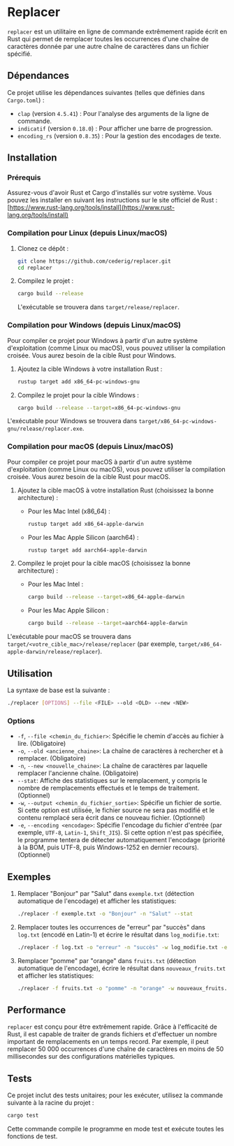 # Replacer

`replacer` est un utilitaire en ligne de commande extrêmement rapide écrit en Rust qui permet de remplacer toutes les occurrences d'une chaîne de caractères donnée par une autre chaîne de caractères dans un fichier spécifié.

## Dépendances

Ce projet utilise les dépendances suivantes (telles que définies dans `Cargo.toml`) :

-   `clap` (version `4.5.41`) : Pour l'analyse des arguments de la ligne de commande.
-   `indicatif` (version `0.18.0`) : Pour afficher une barre de progression.
-   `encoding_rs` (version `0.8.35`) : Pour la gestion des encodages de texte.

## Installation

### Prérequis

Assurez-vous d'avoir Rust et Cargo d'installés sur votre système. Vous pouvez les installer en suivant les instructions sur le site officiel de Rust : [https://www.rust-lang.org/tools/install](https://www.rust-lang.org/tools/install)

### Compilation pour Linux (depuis Linux/macOS)
1.  Clonez ce dépôt :
    ```sh
    git clone https://github.com/cederig/replacer.git
    cd replacer
    ```
2.  Compilez le projet :
    ```sh
    cargo build --release
    ```
    L'exécutable se trouvera dans `target/release/replacer`.

### Compilation pour Windows (depuis Linux/macOS)

Pour compiler ce projet pour Windows à partir d'un autre système d'exploitation (comme Linux ou macOS), vous pouvez utiliser la compilation croisée. Vous aurez besoin de la cible Rust pour Windows.

1.  Ajoutez la cible Windows à votre installation Rust :
    ```sh
    rustup target add x86_64-pc-windows-gnu
    ```

2.  Compilez le projet pour la cible Windows :
    ```sh
    cargo build --release --target=x86_64-pc-windows-gnu
    ```

L'exécutable pour Windows se trouvera dans `target/x86_64-pc-windows-gnu/release/replacer.exe`.

### Compilation pour macOS (depuis Linux/macOS)

Pour compiler ce projet pour macOS à partir d'un autre système d'exploitation (comme Linux ou macOS), vous pouvez utiliser la compilation croisée. Vous aurez besoin de la cible Rust pour macOS.

1.  Ajoutez la cible macOS à votre installation Rust (choisissez la bonne architecture) :
    *   Pour les Mac Intel (x86_64) :
        ```sh
        rustup target add x86_64-apple-darwin
        ```
    *   Pour les Mac Apple Silicon (aarch64) :
        ```sh
        rustup target add aarch64-apple-darwin
        ```

2.  Compilez le projet pour la cible macOS (choisissez la bonne architecture) :
    *   Pour les Mac Intel :
        ```sh
        cargo build --release --target=x86_64-apple-darwin
        ```
    *   Pour les Mac Apple Silicon :
        ```sh
        cargo build --release --target=aarch64-apple-darwin
        ```

L'exécutable pour macOS se trouvera dans `target/<votre_cible_mac>/release/replacer` (par exemple, `target/x86_64-apple-darwin/release/replacer`).

## Utilisation

La syntaxe de base est la suivante :

```bash
./replacer [OPTIONS] --file <FILE> --old <OLD> --new <NEW>
```

### Options

*   `-f`, `--file <chemin_du_fichier>`: Spécifie le chemin d'accès au fichier à lire. (Obligatoire)
*   `-o`, `--old <ancienne_chaine>`: La chaîne de caractères à rechercher et à remplacer. (Obligatoire)
*   `-n`, `--new <nouvelle_chaine>`: La chaîne de caractères par laquelle remplacer l'ancienne chaîne. (Obligatoire)
*   `--stat`: Affiche des statistiques sur le remplacement, y compris le nombre de remplacements effectués et le temps de traitement. (Optionnel)
*   `-w`, `--output <chemin_du_fichier_sortie>`: Spécifie un fichier de sortie. Si cette option est utilisée, le fichier source ne sera pas modifié et le contenu remplacé sera écrit dans ce nouveau fichier. (Optionnel)
*   `-e`, `--encoding <encodage>`: Spécifie l'encodage du fichier d'entrée (par exemple, `UTF-8`, `Latin-1`, `Shift_JIS`). Si cette option n'est pas spécifiée, le programme tentera de détecter automatiquement l'encodage (priorité à la BOM, puis UTF-8, puis Windows-1252 en dernier recours). (Optionnel)



## Exemples

1.  Remplacer "Bonjour" par "Salut" dans `exemple.txt` (détection automatique de l'encodage) et afficher les statistiques:

    ```bash
    ./replacer -f exemple.txt -o "Bonjour" -n "Salut" --stat
    ```

2.  Remplacer toutes les occurrences de "erreur" par "succès" dans `log.txt` (encodé en Latin-1) et écrire le résultat dans `log_modifie.txt`:

    ```bash
    ./replacer -f log.txt -o "erreur" -n "succès" -w log_modifie.txt -e Latin-1
    ```

3.  Remplacer "pomme" par "orange" dans `fruits.txt` (détection automatique de l'encodage), écrire le résultat dans `nouveaux_fruits.txt` et afficher les statistiques:

    ```bash
    ./replacer -f fruits.txt -o "pomme" -n "orange" -w nouveaux_fruits.txt --stat
    ```

## Performance

`replacer` est conçu pour être extrêmement rapide. Grâce à l'efficacité de Rust, il est capable de traiter de grands fichiers et d'effectuer un nombre important de remplacements en un temps record. Par exemple, il peut remplacer 50 000 occurrences d'une chaîne de caractères en moins de 50 millisecondes sur des configurations matérielles typiques.

## Tests

Ce projet inclut des tests unitaires; pour les exécuter, utilisez la commande suivante à la racine du projet :

```bash
cargo test
```

Cette commande compile le programme en mode test et exécute toutes les fonctions de test.

